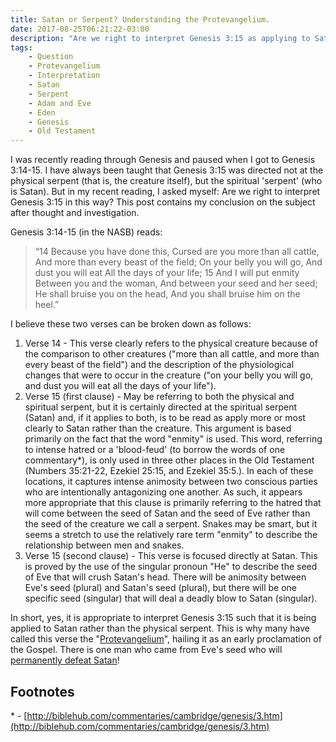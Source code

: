 ```yaml
---
title: Satan or Serpent? Understanding the Protevangelium.
date: 2017-08-25T06:21:22-03:00
description: "Are we right to interpret Genesis 3:15 as applying to Satan?"
tags:
    - Question
    - Protevangelium
    - Interpretation
    - Satan
    - Serpent
    - Adam and Eve
    - Eden
    - Genesis
    - Old Testament
---
```


I was recently reading through Genesis and paused when I got to Genesis 3:14-15. I have always been taught that Genesis 3:15 was directed not at the physical serpent (that is, the creature itself), but the spiritual 'serpent' (who is Satan). But in my recent reading, I asked myself: Are we right to interpret Genesis 3:15 in this way? This post contains my conclusion on the subject after thought and investigation.

Genesis 3:14-15 (in the NASB) reads:

> “14 Because you have done this,
Cursed are you more than all cattle,
And more than every beast of the field;
On your belly you will go,
And dust you will eat
All the days of your life;
15 And I will put enmity
Between you and the woman,
And between your seed and her seed;
He shall bruise you on the head,
And you shall bruise him on the heel.”

I believe these two verses can be broken down as follows:

1. Verse 14 - This verse clearly refers to the physical creature because of the comparison to other creatures ("more than all cattle, and more than every beast of the field") and the description of the physiological changes that were to occur in the creature ("on your belly you will go, and dust you will eat all the days of your life").
2. Verse 15 (first clause) - May be referring to both the physical and spiritual serpent, but it is certainly directed at the spiritual serpent (Satan) and, if it applies to both, is to be read as apply more or most clearly to Satan rather than the creature. This argument is based primarily on the fact that the word "enmity" is used. This word, referring to intense hatred or a 'blood-feud' (to borrow the words of one commentary\*), is only used in three other places in the Old Testament (Numbers 35:21-22, Ezekiel 25:15, and Ezekiel 35:5.). In each of these locations, it captures intense animosity between two conscious parties who are intentionally antagonizing one another. As such, it appears more appropriate that this clause is primarily referring to the hatred that will come between the seed of Satan and the seed of Eve rather than the seed of the creature we call a serpent. Snakes may be smart, but it seems a stretch to use the relatively rare term "enmity" to describe the relationship between men and snakes.
3. Verse 15 (second clause) - This verse is focused directly at Satan. This is proved by the use of the singular pronoun "He" to describe the seed of Eve that will crush Satan's head. There will be animosity between Eve's seed (plural) and Satan's seed (plural), but there will be one specific seed (singular) that will deal a deadly blow to Satan (singular).

In short, yes, it is appropriate to interpret Genesis 3:15 such that it is being applied to Satan rather than the physical serpent. This is why many have called this verse the "[Protevangelium](https://en.wikipedia.org/wiki/Protevangelium)", hailing it as an early proclamation of the Gospel. There is one man who came from Eve's seed who will [permanently defeat Satan](https://www.biblegateway.com/passage/?search=Revelation+20%3A1-10&version=NASB)!

## Footnotes

\* - [http://biblehub.com/commentaries/cambridge/genesis/3.htm](http://biblehub.com/commentaries/cambridge/genesis/3.htm)
